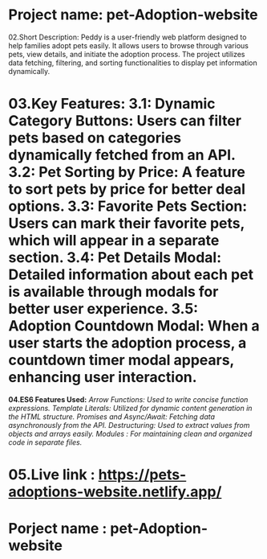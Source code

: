 # Project name: pet-Adoption-website 
02.Short Description: Peddy is a user-friendly web platform designed to help families adopt pets easily. It allows users to browse through various pets, view details, and initiate the adoption process. The project utilizes data fetching, filtering, and sorting functionalities to display pet information dynamically.


# 03.Key Features: 3.1: Dynamic Category Buttons: Users can filter pets based on categories dynamically fetched from an API. 3.2: Pet Sorting by Price: A feature to sort pets by price for better deal options. 3.3: Favorite Pets Section: Users can mark their favorite pets, which will appear in a separate section. 3.4: Pet Details Modal: Detailed information about each pet is available through modals for better user experience. 3.5: Adoption Countdown Modal: When a user starts the adoption process, a countdown timer modal appears, enhancing user interaction.

**04.ES6 Features Used:** *Arrow Functions: Used to write concise function expressions. Template Literals: Utilized for dynamic content generation in the HTML structure. Promises and Async/Await: Fetching data asynchronously from the API. Destructuring: Used to extract values from objects and arrays easily. Modules : For maintaining clean and organized code in separate files.*

# 05.Live link : https://pets-adoptions-website.netlify.app/

# Porject name : pet-Adoption-website


